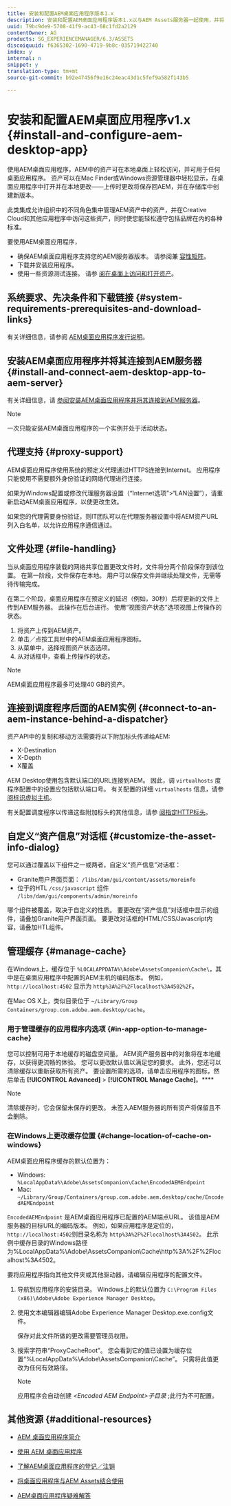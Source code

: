 ```yaml
---
title: 安装和配置AEM桌面应用程序版本1.x
description: 安装和配置AEM桌面应用程序版本1.x以与AEM Assets服务器一起使用，并将资产映射为要在桌面上作为驱动器装载的资产。
uuid: 79bc9de9-5708-41f9-ac43-68c1fd2a2129
contentOwner: AG
products: SG_EXPERIENCEMANAGER/6.3/ASSETS
discoiquuid: f6365302-1690-4719-9b8c-035719422740
index: y
internal: n
snippet: y
translation-type: tm+mt
source-git-commit: b92e47456f9e16c24eac43d1c5fef9a582f143b5

---
```



# 安装和配置AEM桌面应用程序v1.x {#install-and-configure-aem-desktop-app}

使用AEM桌面应用程序，AEM中的资产可在本地桌面上轻松访问，并可用于任何桌面应用程序。 资产可以在Mac Finder或Windows资源管理器中轻松显示，在桌面应用程序中打开并在本地更改——上传时更改将保存回AEM，并在存储库中创建新版本。

此类集成允许组织中的不同角色集中管理AEM资产中的资产，并在Creative Cloud和其他应用程序中访问这些资产，同时使您能轻松遵守包括品牌在内的各种标准。

要使用AEM桌面应用程序，

* 确保AEM桌面应用程序支持您的AEM服务器版本。 请参阅兼 [容性矩阵](release-notes-of-v1.md#compatibilitymatrix)。
* 下载并安装应用程序。
* 使用一些资源测试连接。 请参 [阅在桌面上访问和打开资产](use-app-v1.md#openondesktop)。

## 系统要求、先决条件和下载链接 {#system-requirements-prerequisites-and-download-links}

有关详细信息，请参阅 [AEM桌面应用程序发行说明](release-notes-of-v1.md)。

## 安装AEM桌面应用程序并将其连接到AEM服务器 {#install-and-connect-aem-desktop-app-to-aem-server}

有关详细信息，请 [参阅安装AEM桌面应用程序并将其连接到AEM服务器](use-app-v1.md#installandconnect)。

>[!NOTE]
>
>一次只能安装AEM桌面应用程序的一个实例并处于活动状态。

## 代理支持 {#proxy-support}

AEM桌面应用程序使用系统的预定义代理通过HTTPS连接到Internet。 应用程序只能使用不需要额外身份验证的网络代理进行连接。

如果为Windows配置或修改代理服务器设置（“Internet选项”>“LAN设置”），请重新启动AEM桌面应用程序，以使更改生效。

如果您的代理需要身份验证，则IT团队可以在代理服务器设置中将AEM资产URL列入白名单，以允许应用程序通信通过。

## 文件处理 {#file-handling}

当从桌面应用程序装载的网络共享位置更改文件时，文件将分两个阶段保存到该位置。 在第一阶段，文件保存在本地。 用户可以保存文件并继续处理文件，无需等待传输完成。

在第二个阶段，桌面应用程序在预定义的延迟（例如，30秒）后将更新的文件上传到AEM服务器。 此操作在后台进行。 使用“视图资产状态”选项视图上传操作的状态。

1. 将资产上传到AEM资产。
1. 单击／点按工具栏中的AEM桌面应用程序图标。
1. 从菜单中，选择视图资产状态选项。
1. 从对话框中，查看上传操作的状态。

>[!NOTE]
>
>AEM桌面应用程序最多可处理40 GB的资产。

## 连接到调度程序后面的AEM实例 {#connect-to-an-aem-instance-behind-a-dispatcher}

资产API中的复制和移动方法需要将以下附加标头传递给AEM:

* X-Destination
* X-Depth
* X覆盖

AEM Desktop使用包含默认端口的URL连接到AEM。 因此，调 `virtualhosts` 度程序配置中的设置应包括默认端口号。 有关配置的详细 `virtualhosts` 信息，请参 [阅标识虚拟主机](https://docs.adobe.com/content/help/en/experience-manager-dispatcher/using/configuring/dispatcher-configuration.html#identifying-virtual-hosts-virtualhosts)。

有关配置调度程序以传递这些附加标头的其他信息，请参 [阅指定HTTP标头](https://docs.adobe.com/content/help/en/experience-manager-dispatcher/using/configuring/dispatcher-configuration.html#specifying-the-http-headers-to-pass-through-clientheaders)。

## 自定义“资产信息”对话框 {#customize-the-asset-info-dialog}

您可以通过覆盖以下组件之一或两者，自定义“资产信息”对话框：

* Granite用户界面页面： `/libs/dam/gui/content/assets/moreinfo`
* 位于的HTL `/css/javascript` 组件 `/libs/dam/gui/components/admin/moreinfo`

哪个组件被覆盖，取决于自定义的性质。 要更改在“资产信息”对话框中显示的组件，请叠加Granite用户界面页面。 要更改对话框的HTML/CSS/Javascript内容，请叠加HTL组件。

## 管理缓存 {#manage-cache}

在Windows上，缓存位于 `%LOCALAPPDATA%\Adobe\AssetsCompanion\Cache\`，其中是在桌面应用程序中配置的AEM主机的编码版本。 例如， `http://localhost:4502` 显示为 `http%3A%2F%2Flocalhost%3A4502%2F`。

在Mac OS X上，类似目录位于 `~/Library/Group Containers/group.com.adobe.aem.desktop/cache`。

### 用于管理缓存的应用程序内选项 {#in-app-option-to-manage-cache}

您可以控制可用于本地缓存的磁盘空间量。 AEM资产服务器中的对象将在本地缓存，以获得更流畅的体验。 您可以更改默认值以满足您的要求。 此外，您还可以清除缓存以重新获取所有资产。 要设置所需的选项，请单击应用程序的图标，然后单击 **[!UICONTROL Advanced]** > **[!UICONTROL Manage Cache]**。****

>[!NOTE]
>
>清除缓存时，它会保留未保存的更改。 未签入AEM服务器的所有资产将保留且不会删除。

### 在Windows上更改缓存位置 {#change-location-of-cache-on-windows}

AEM桌面应用程序缓存的默认位置为：

* Windows: `%LocalAppData%\Adobe\AssetsCompanion\Cache\EncodedAEMEndpoint`
* Mac: `~/Library/Group/Containers/group.com.adobe.aem.desktop/cache/EncodedAEMEndpoint`

`EncodedAEMEndpoint` 是AEM桌面应用程序已配置的AEM端点URL。 该值是AEM服务器的目标URL的编码版本。 例如，如果应用程序是定位的， `http://localhost:4502`则目录名称为 `http%3A%2F%2Flocalhost%3A4502`。 此示例中缓存目录的Windows路径为%LocalAppData%\Adobe\AssetsCompanion\Cache\http%3A%2F%2Flocalhost%3A4502。

要将应用程序指向其他文件夹或其他驱动器，请编辑应用程序的配置文件。

1. 导航到应用程序的安装目录。 Windows上的默认位置为 `C:\Program Files (x86)\Adobe\Adobe Experience Manager Desktop`。
1. 使用文本编辑器编辑Adobe Experience Manager Desktop.exe.config文件。

   保存对此文件所做的更改需要管理员权限。

1. 搜索字符串“ProxyCacheRoot”。 您会看到它的值已设置为缓存位置“%LocalAppData%\Adobe\AssetsCompanion\Cache”。 只需将此值更改为任何有效路径。

   >[!NOTE]
   >
   >应用程序会自动创建 *&lt;Encoded AEM Endpoint>子目录* ;此行为不可配置。

## 其他资源 {#additional-resources}

* [AEM 桌面应用程序简介](https://helpx.adobe.com/customer-care-office-hours/aem/desktop-app.html)
* [使用 AEM 桌面应用程序](use-app-v1.md)

* [了解AEM桌面应用程序的登记／注销](https://docs.adobe.com/content/help/en/experience-manager-learn/assets/collaboration/checkin-checkout-technical-video-understand.html)
* [将桌面应用程序与AEM Assets结合使用](https://docs.adobe.com/content/help/en/experience-manager-learn/assets/collaboration/checkin-checkout-technical-video-understand.html)
* [AEM桌面应用程序疑难解答](troubleshoot-app-v1.md)
